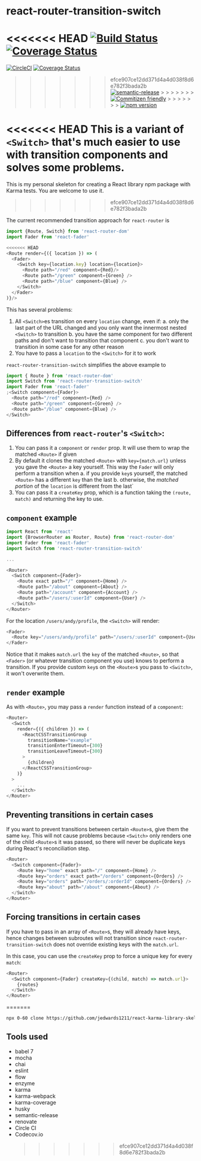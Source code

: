 # react-router-transition-switch

<<<<<<< HEAD
[![Build Status](https://travis-ci.org/jcoreio/react-router-transition-switch.svg?branch=master)](https://travis-ci.org/jcoreio/react-router-transition-switch)
[![Coverage Status](https://codecov.io/gh/jcoreio/react-router-transition-switch/branch/master/graph/badge.svg)](https://codecov.io/gh/jcoreio/react-router-transition-switch)
=======
[![CircleCI](https://circleci.com/gh/jedwards1211/react-karma-library-skeleton.svg?style=svg)](https://circleci.com/gh/jedwards1211/react-karma-library-skeleton)
[![Coverage Status](https://codecov.io/gh/jedwards1211/react-karma-library-skeleton/branch/master/graph/badge.svg)](https://codecov.io/gh/jedwards1211/react-karma-library-skeleton)

> > > > > > > efce907ce12dd371d4a4d038f8d6e782f3bada2b
> > > > > > > [![semantic-release](https://img.shields.io/badge/%20%20%F0%9F%93%A6%F0%9F%9A%80-semantic--release-e10079.svg)](https://github.com/semantic-release/semantic-release) > > > > > > > [![Commitizen friendly](https://img.shields.io/badge/commitizen-friendly-brightgreen.svg)](http://commitizen.github.io/cz-cli/) > > > > > > > [![npm version](https://badge.fury.io/js/es2015-library-skeleton.svg)](https://badge.fury.io/js/es2015-library-skeleton)

<<<<<<< HEAD
This is a variant of `<Switch>` that's much easier to use with transition components and solves some problems.
=======
This is my personal skeleton for creating a React library npm package with Karma tests. You are welcome to use it.

> > > > > > > efce907ce12dd371d4a4d038f8d6e782f3bada2b

The current recommended transition approach for `react-router` is

```js
import {Route, Switch} from 'react-router-dom'
import Fader from 'react-fader'

<<<<<<< HEAD
<Route render={({ location }) => (
  <Fader>
    <Switch key={location.key} location={location}>
      <Route path="/red" component={Red}/>
      <Route path="/green" component={Green} />
      <Route path="/blue" component={Blue} />
    </Switch>
  </Fader>
)}/>
```

This has several problems:

1. All `<Switch>`es transition on every `location` change, even if:
   a. only the last part of the URL changed and you only want the innermost nested `<Switch>` to transition
   b. you have the same component for two different paths and don't want to transition that component
   c. you don't want to transition in some case for any other reason
2. You have to pass a `location` to the `<Switch>` for it to work

`react-router-transition-switch` simplifies the above example to

```js
import { Route } from 'react-router-dom'
import Switch from 'react-router-transition-switch'
import Fader from 'react-fader'
;<Switch component={Fader}>
  <Route path="/red" component={Red} />
  <Route path="/green" component={Green} />
  <Route path="/blue" component={Blue} />
</Switch>
```

## Differences from `react-router`'s `<Switch>`:

1. You can pass it a `component` or `render` prop. It will use them to wrap the matched `<Route>` if given
2. By default it clones the matched `<Route>` with `key={match.url}` unless you gave the `<Route>` a key yourself.
   This way the `Fader` will only perform a transition when
   a. if you provide `key`s yourself, the matched `<Route>` has a different `key` than the last
   b. otherwise, the _matched portion_ of the `location` is different from the last`
3. You can pass it a `createKey` prop, which is a function taking the `(route, match)`
   and returning the key to use.

## `component` example

```js
import React from 'react'
import {BrowserRouter as Router, Route} from 'react-router-dom'
import Fader from 'react-fader'
import Switch from 'react-router-transition-switch'

...

<Router>
  <Switch component={Fader}>
    <Route exact path="/" component={Home} />
    <Route path="/about" component={About} />
    <Route path="/account" component={Account} />
    <Route path="/users/:userId" component={User} />
  </Switch>
</Router>
```

For the location `/users/andy/profile`, the `<Switch>` will render:

```js
<Fader>
  <Route key="/users/andy/profile" path="/users/:userId" component={User} />
</Fader>
```

Notice that it makes `match.url` the `key` of the matched `<Route>`, so that `<Fader>` (or whatever transition component
you use) knows to perform a transition. If you provide custom `key`s on the `<Route>`s you pass to `<Switch>`, it won't
overwrite them.

## `render` example

As with `<Route>`, you may pass a `render` function instead of a `component`:

```js
<Router>
  <Switch
    render={({ children }) => (
      <ReactCSSTransitionGroup
        transitionName="example"
        transitionEnterTimeout={300}
        transitionLeaveTimeout={300}
      >
        {children}
      </ReactCSSTransitionGroup>
    )}
  >
    ...
  </Switch>
</Router>
```

## Preventing transitions in certain cases

If you want to prevent transitions between certain `<Route>`s, give them the same `key`. This will not cause problems
because `<Switch>` only renders one of the child `<Route>`s it was passed, so there will never be duplicate keys during
React's reconciliation step.

```js
<Router>
  <Switch component={Fader}>
    <Route key="home" exact path="/" component={Home} />
    <Route key="orders" exact path="/orders" component={Orders} />
    <Route key="orders" path="/orders/:orderId" component={Orders} />
    <Route key="about" path="/about" component={About} />
  </Switch>
</Router>
```

## Forcing transitions in certain cases

If you have to pass in an array of `<Route>`s, they will already have
keys, hence changes between subroutes will not transition since
`react-router-transition-switch` does not override existing keys with the
`match.url`.

In this case, you can use the `createKey` prop to force a unique key for
every `match`:

```js
<Router>
  <Switch component={Fader} createKey={(child, match) => match.url}>
    {routes}
  </Switch>
</Router>
```

=======

```sh
npx 0-60 clone https://github.com/jedwards1211/react-karma-library-skeleton.git
```

## Tools used

- babel 7
- mocha
- chai
- eslint
- flow
- enzyme
- karma
- karma-webpack
- karma-coverage
- husky
- semantic-release
- renovate
- Circle CI
- Codecov.io
  > > > > > > > efce907ce12dd371d4a4d038f8d6e782f3bada2b
